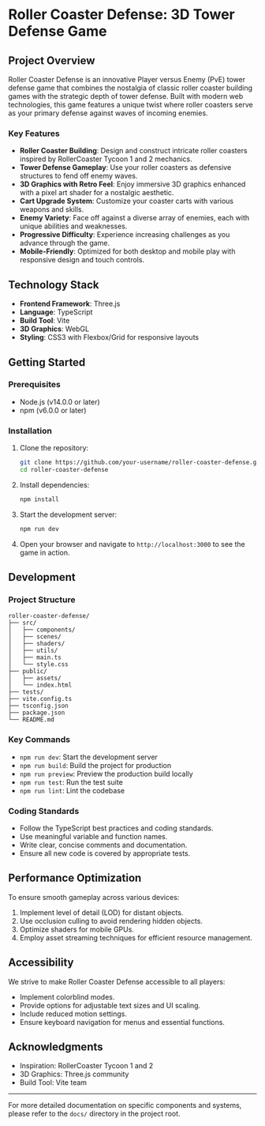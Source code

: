 # Roller Coaster Defense: 3D Tower Defense Game

## Project Overview

Roller Coaster Defense is an innovative Player versus Enemy (PvE) tower defense game that combines the nostalgia of classic roller coaster building games with the strategic depth of tower defense. Built with modern web technologies, this game features a unique twist where roller coasters serve as your primary defense against waves of incoming enemies.

### Key Features

- **Roller Coaster Building**: Design and construct intricate roller coasters inspired by RollerCoaster Tycoon 1 and 2 mechanics.
- **Tower Defense Gameplay**: Use your roller coasters as defensive structures to fend off enemy waves.
- **3D Graphics with Retro Feel**: Enjoy immersive 3D graphics enhanced with a pixel art shader for a nostalgic aesthetic.
- **Cart Upgrade System**: Customize your coaster carts with various weapons and skills.
- **Enemy Variety**: Face off against a diverse array of enemies, each with unique abilities and weaknesses.
- **Progressive Difficulty**: Experience increasing challenges as you advance through the game.
- **Mobile-Friendly**: Optimized for both desktop and mobile play with responsive design and touch controls.

## Technology Stack

- **Frontend Framework**: Three.js
- **Language**: TypeScript
- **Build Tool**: Vite
- **3D Graphics**: WebGL
- **Styling**: CSS3 with Flexbox/Grid for responsive layouts

## Getting Started

### Prerequisites

- Node.js (v14.0.0 or later)
- npm (v6.0.0 or later)

### Installation

1. Clone the repository:
   ```bash
   git clone https://github.com/your-username/roller-coaster-defense.git
   cd roller-coaster-defense
   ```

2. Install dependencies:
   ```bash
   npm install
   ```

3. Start the development server:
   ```bash
   npm run dev
   ```

4. Open your browser and navigate to `http://localhost:3000` to see the game in action.

## Development

### Project Structure

```
roller-coaster-defense/
├── src/
│   ├── components/
│   ├── scenes/
│   ├── shaders/
│   ├── utils/
│   ├── main.ts
│   └── style.css
├── public/
│   ├── assets/
│   └── index.html
├── tests/
├── vite.config.ts
├── tsconfig.json
├── package.json
└── README.md
```

### Key Commands

- `npm run dev`: Start the development server
- `npm run build`: Build the project for production
- `npm run preview`: Preview the production build locally
- `npm run test`: Run the test suite
- `npm run lint`: Lint the codebase

### Coding Standards

- Follow the TypeScript best practices and coding standards.
- Use meaningful variable and function names.
- Write clear, concise comments and documentation.
- Ensure all new code is covered by appropriate tests.

## Performance Optimization

To ensure smooth gameplay across various devices:

1. Implement level of detail (LOD) for distant objects.
2. Use occlusion culling to avoid rendering hidden objects.
3. Optimize shaders for mobile GPUs.
4. Employ asset streaming techniques for efficient resource management.

## Accessibility

We strive to make Roller Coaster Defense accessible to all players:

- Implement colorblind modes.
- Provide options for adjustable text sizes and UI scaling.
- Include reduced motion settings.
- Ensure keyboard navigation for menus and essential functions.

## Acknowledgments

- Inspiration: RollerCoaster Tycoon 1 and 2
- 3D Graphics: Three.js community
- Build Tool: Vite team

---

For more detailed documentation on specific components and systems, please refer to the `docs/` directory in the project root.
